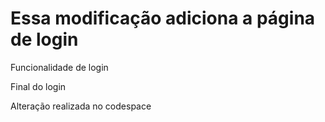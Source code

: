 # Essa modificação adiciona a página de login

Funcionalidade de login

Final do login

Alteração realizada no codespace